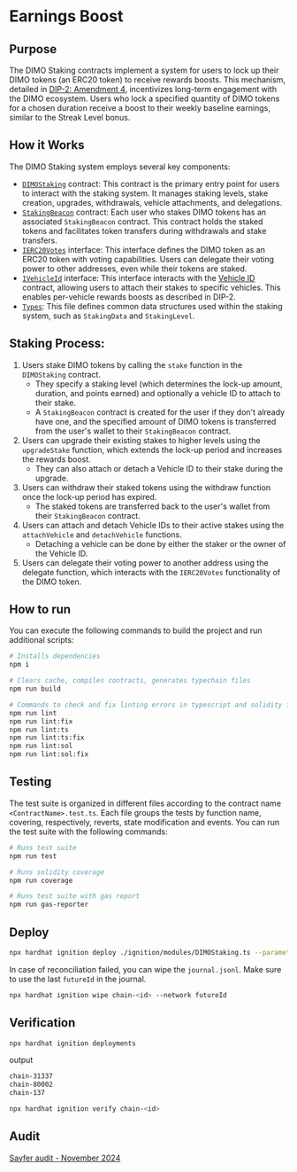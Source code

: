 # Earnings Boost

## Purpose
The DIMO Staking contracts implement a system for users to lock up their DIMO tokens (an ERC20 token) to receive rewards boosts. This mechanism, detailed in [DIP-2: Amendment 4](https://docs.dimo.org/governance/amendments/dip2a4), incentivizes long-term engagement with the DIMO ecosystem. Users who lock a specified quantity of DIMO tokens for a chosen duration receive a boost to their weekly baseline earnings, similar to the Streak Level bonus.

## How it Works
The DIMO Staking system employs several key components:
   * [`DIMOStaking`](https://github.com/DIMO-Network/earnings-boost/blob/main/contracts/Staking.sol) contract: This contract is the primary entry point for users to interact with the staking system. It manages staking levels, stake creation, upgrades, withdrawals, vehicle attachments, and delegations.
   * [`StakingBeacon`](https://github.com/DIMO-Network/earnings-boost/blob/main/contracts/StakingBeacon.sol) contract: Each user who stakes DIMO tokens has an associated `StakingBeacon` contract. This contract holds the staked tokens and facilitates token transfers during withdrawals and stake transfers.
   * [`IERC20Votes`](https://github.com/DIMO-Network/earnings-boost/blob/main/contracts/interfaces/IERC20Votes.sol) interface: This interface defines the DIMO token as an ERC20 token with voting capabilities. Users can delegate their voting power to other addresses, even while their tokens are staked.
   * [`IVehicleId`](https://github.com/DIMO-Network/earnings-boost/blob/main/contracts/interfaces/IVehicleId.sol) interface: This interface interacts with the [Vehicle ID](https://github.com/DIMO-Network/dimo-identity/blob/main/contracts/NFTs/VehicleId.sol) contract, allowing users to attach their stakes to specific vehicles. This enables per-vehicle rewards boosts as described in DIP-2.
   * [`Types`](https://github.com/DIMO-Network/earnings-boost/blob/main/contracts/Types.sol): This file defines common data structures used within the staking system, such as `StakingData` and `StakingLevel`.

## Staking Process:
1. Users stake DIMO tokens by calling the `stake` function in the `DIMOStaking` contract.
    * They specify a staking level (which determines the lock-up amount, duration, and points earned) and optionally a vehicle ID to attach to their stake.
    * A `StakingBeacon` contract is created for the user if they don't already have one, and the specified amount of DIMO tokens is transferred from the user's wallet to their `StakingBeacon` contract.
2. Users can upgrade their existing stakes to higher levels using the `upgradeStake` function, which extends the lock-up period and increases the rewards boost.
    * They can also attach or detach a Vehicle ID to their stake during the upgrade.
3. Users can withdraw their staked tokens using the withdraw function once the lock-up period has expired.
    * The staked tokens are transferred back to the user's wallet from their `StakingBeacon` contract.
4. Users can attach and detach Vehicle IDs to their active stakes using the `attachVehicle` and `detachVehicle` functions.
    * Detaching a vehicle can be done by either the staker or the owner of the Vehicle ID.
5. Users can delegate their voting power to another address using the delegate function, which interacts with the `IERC20Votes` functionality of the DIMO token.


## How to run

You can execute the following commands to build the project and run additional scripts:

```sh
# Installs dependencies
npm i

# Clears cache, compiles contracts, generates typechain files
npm run build

# Commands to check and fix linting errors in typescript and solidity files
npm run lint
npm run lint:fix
npm run lint:ts
npm run lint:ts:fix
npm run lint:sol
npm run lint:sol:fix
```

## Testing

The test suite is organized in different files according to the contract name `<ContractName>.test.ts`. Each file groups the tests by function name, covering, respectively, reverts, state modification and events. You can run the test suite with the following commands:

```sh
# Runs test suite
npm run test

# Runs solidity coverage
npm run coverage

# Runs test suite with gas report
npm run gas-reporter
```

## Deploy

```sh
npx hardhat ignition deploy ./ignition/modules/DIMOStaking.ts --parameters ./ignition/data/parameters.json --network <network>
```

In case of reconciliation failed, you can wipe the `journal.jsonl`. Make sure to use the last `futureId` in the journal.

```sh
npx hardhat ignition wipe chain-<id> --network futureId
```

## Verification

```sh
npx hardhat ignition deployments
```

output
```sh
chain-31337
chain-80002
chain-137
```

```sh
npx hardhat ignition verify chain-<id>
```

## Audit

[Sayfer audit - November 2024](https://sayfer.io/audits/smart-contract-audit-report-for-dimo-3/)
